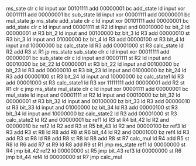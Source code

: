 ms_sate     clr     c
            ld      input
            xor     00101111
            add     00000001
            bc      add_state
            ld      input
            xor     00011111
            add     00000001
            bc      sub_state
            ld      input
            xor     00001111
            add     00000001
            bc      mul_state
            jp      ms_state
add_state   clr     c
            ld      input
            xor     00101111
            add     00000001
            bc      add_state
            clr     c
            ld      input
            and     00001111
            st      R2
            ld      input
            and     00010000
            bz      bit_2
            ld      00000001
            st      R3
bit_2       ld      input
            and     00100000
            bz      bit_3
            ld      R3
            add     00000010
            st      R3
bit_3       ld      input
            and     01000000
            bz      bit_4
            ld      R3
            add     00000100
            st      R3
bit_4       ld      input
            and     10000000
            bz      calc_state
            ld      R3
            add     00001000
            st      R3
calc_state  ld      R2
            add     R3
            st      R1
            jp      ms_state
sub_state   clr     c
            ld      input
            xor     00011111
            add     00000001
            bc      sub_state
            clr     c
            ld      input
            and     00001111
            st      R2
            ld      input
            and     00010000
            bz      bit_22
            ld      00000001
            st      R3
bit_22      ld      input
            and     00100000
            bz      bit_23
            ld      R3
            add     00000010
            st      R3
bit_23      ld      input
            and     01000000
            bz      bit_24
            ld      R3
            add     00000100
            st      R3
bit_24      ld      input
            and     10000000
            bz      calc_state1
            ld      R3
            add     00001000
            st      R3
calc_state1 ld      R3
            xor     11111111
            add     00000001
            add     R2
            st      R1
            clr     c
            jmp     ms_state
mul_state   clr     c
            ld      input
            xor     00001111
            add     00000001
            bc      mul_state
            ld      input
            and     00001111
            st      R2
            ld      input
            and     00010000
            bz      bit_32
            ld      00000001
            st      R3
bit_32      ld      input
            and     00100000
            bz      bit_33
            ld      R3
            add     00000010
            st      R3
bit_33      ld      input
            and     01000000
            bz      bit_34
            ld      R3
            add     00000100
            st      R3
bit_34      ld      input
            and     10000000
            bz      calc_state2
            ld      R3
            add     00001000
            st      R3
calc_state2 ld      R2
            and     00000001
            bz      ref1
            ld      R3
            st      R4
bit_42      ld      R2
            and     00000010
            bz      ref2
            ld      R2
            add     R3
            st      R5
bit_43      ld      R2
            and     00000100
            bz      ref3
            ld      R3
            add     R3
            st      R8
            ld      R8
            add     R8
            st      R6
bit_44      ld      R2
            and     00001000
            bz      ref4
            ld      R3
            add     R3
            st      R8
            ld      R8
            add     R8
            st      R8
            ld      R8
            add     R8
            st      R7
calc_mul    ld      R4
            add     R5
            st      R8
            ld      R6
            add     R7
            st      R9
            ld      R8
            add     R9
            st      R1
            jmp     ms_state
ref1        ld      00000000
            st      R4
            jmp     bit_42
ref2        ld      00000000
            st      R5
            jmp     bit_43
ref3        ld      00000000
            st      R6
            jmp     bit_44
ref4        ld      00000000
            st      R7
            jmp     calc_mul


            

            
